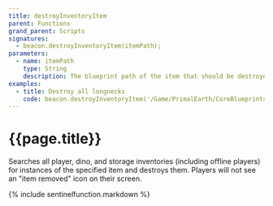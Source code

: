 ```yaml
---
title: destroyInventoryItem
parent: Functions
grand_parent: Scripts
signatures:
  - beacon.destroyInventoryItem(itemPath);
parameters:
  - name: itemPath
    type: String
    description: The blueprint path of the item that should be destroyed in all inventories.
examples:
  - title: Destroy all longnecks
    code: beacon.destroyInventoryItem('/Game/PrimalEarth/CoreBlueprints/Weapons/PrimalItem_WeaponOneShotRifle.PrimalItem_WeaponOneShotRifle');
---
```

# {{page.title}}

Searches all player, dino, and storage inventories (including offline players) for instances of the specified item and destroys them. Players will not see an "item removed" icon on their screen.

{% include sentinelfunction.markdown %}
